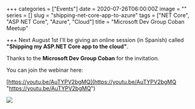 +++
categories = ["Events"]
date = 2020-07-26T06:00:00Z
image = ""
series = []
slug = "shipping-net-core-app-to-azure"
tags = ["NET Core", "ASP NET Core", "Azure", "Cloud"]
title = "Microsoft Dev Group Coban Meetup"

+++
Next August 1st I'll be giving an online session (in Spanish) called **"Shipping my ASP.NET Core app to the cloud"**.

 Thanks to the **Microsoft Dev Group Coban** for the invitation.

 You can join the webinar here:

 [https://youtu.be/AuTYPV2bgMQ](https://youtu.be/AuTYPV2bgMQ "https://youtu.be/AuTYPV2bgMQ")

 ![](/uploads/msdevgroupcoban2020.png)